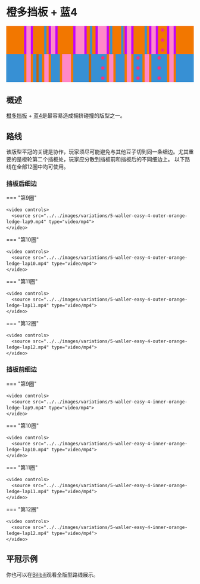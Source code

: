 # 橙多挡板 + 蓝4

![橙多挡板 + 蓝4](../images/variations/5-waller-easy-4.jpg)

## 概述

[橙多挡板](../rolls/5-waller.zh.md) + [蓝4](../rolls/easy-4.zh.md#蓝轮)是最容易造成拥挤碰撞的版型之一。

## 路线

该版型平冠的关键是协作，玩家须尽可能避免与其他豆子切到同一条细边。尤其重要的是橙轮第二个挡板处，玩家应分散到挡板前和挡板后的不同细边上。 以下路线在全部12圈中均可使用。

### 挡板后细边

=== "第9圈"

    <video controls>
      <source src="../../images/variations/5-waller-easy-4-outer-orange-ledge-lap9.mp4" type="video/mp4">
    </video>

=== "第10圈"

    <video controls>
      <source src="../../images/variations/5-waller-easy-4-outer-orange-ledge-lap10.mp4" type="video/mp4">
    </video>

=== "第11圈"

    <video controls>
      <source src="../../images/variations/5-waller-easy-4-outer-orange-ledge-lap11.mp4" type="video/mp4">
    </video>

=== "第12圈"

    <video controls>
      <source src="../../images/variations/5-waller-easy-4-outer-orange-ledge-lap12.mp4" type="video/mp4">
    </video>

### 挡板前细边

=== "第9圈"

    <video controls>
      <source src="../../images/variations/5-waller-easy-4-inner-orange-ledge-lap9.mp4" type="video/mp4">
    </video>

=== "第10圈"

    <video controls>
      <source src="../../images/variations/5-waller-easy-4-inner-orange-ledge-lap10.mp4" type="video/mp4">
    </video>

=== "第11圈"

    <video controls>
      <source src="../../images/variations/5-waller-easy-4-inner-orange-ledge-lap11.mp4" type="video/mp4">
    </video>

=== "第12圈"

    <video controls>
      <source src="../../images/variations/5-waller-easy-4-inner-orange-ledge-lap12.mp4" type="video/mp4">
    </video>

## 平冠示例

你也可以在[Bilibili](https://www.bilibili.com/video/BV1PB4y1i7fh)观看全版型路线展示。
